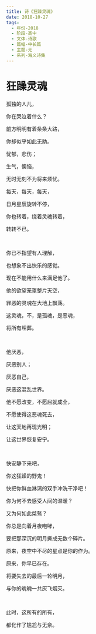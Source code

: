 ```yaml
---
title: 诗《狂躁灵魂》
date: 2018-10-27
tags:
  - 年份-2018
  - 阶段-高中
  - 文体-诗歌
  - 篇幅-中长篇
  - 主题-无
  - 系列-海义诗集
---
```


# 狂躁灵魂

孤独的人儿，

你在哭泣着什么？

前方明明有着条条大路，

你却似乎如此无助。

忧郁，悲伤；

生气，懊恼，

无时无刻不为将来烦忧。

每天，每天，每天，

日月星辰旋转不停，

你也转着，绕着灵魂转着，

转转不已。

<br>

你已不指望有人理解，

也想象不出快乐的感觉。

现在不能用什么来满足他了。

他的欲望笼罩整片天空，

罪恶的灵魂在大地上飘荡。

这灵魂，不，是孤魂，是恶魂，

将所有埋葬。

<br>

他厌恶，

厌恶别人；

厌恶自己，

厌恶这混乱世界。

他不愿改变，不愿屈就成全，

不愿使得这恶魂死去，

让这天地再现光明；

让这世界恢复安宁。

<br>

快安静下来吧，

你这狂躁的野鬼！

快把你鲜血淋漓的双手冲洗干净吧！

你为何不去感受人间的温暖？

又为何如此桀骜？

你总是向着月夜咆哮，

要把那深沉的明月撕成无数个碎片。

原来，夜空中不尽的星点是你的作为。

原来，你早已存在。

将要失去的最后一轮明月，

与你的魂魄一共灰飞烟灭。

<br>

此时，这所有的所有，

都化作了尴尬与无奈。
